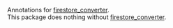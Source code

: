 Annotations for [firestore_converter].\
This package does nothing without [firestore_converter].

[firestore_converter]: https://pub.dev/packages/firestore_converter
